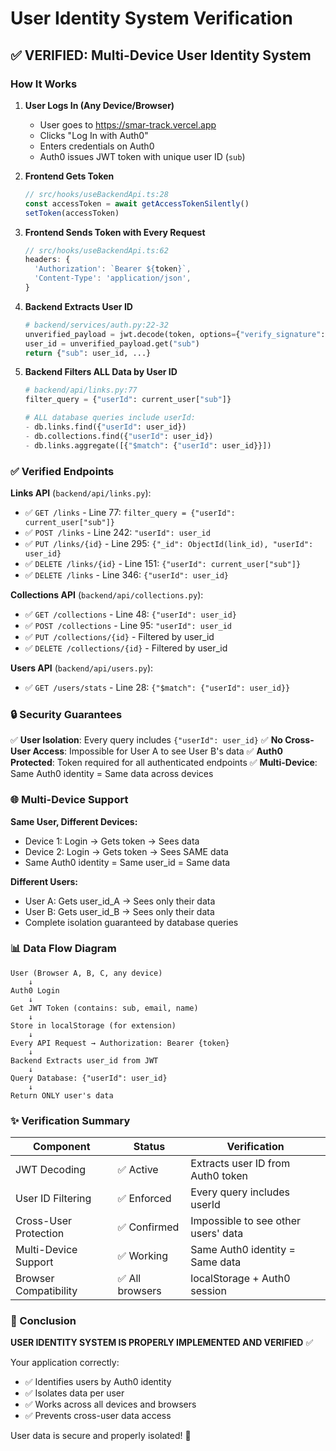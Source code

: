 # User Identity System Verification

## ✅ VERIFIED: Multi-Device User Identity System

### How It Works

1. **User Logs In (Any Device/Browser)**
   - User goes to https://smar-track.vercel.app
   - Clicks "Log In with Auth0"
   - Enters credentials on Auth0
   - Auth0 issues JWT token with unique user ID (`sub`)

2. **Frontend Gets Token**
   ```typescript
   // src/hooks/useBackendApi.ts:28
   const accessToken = await getAccessTokenSilently()
   setToken(accessToken)
   ```

3. **Frontend Sends Token with Every Request**
   ```typescript
   // src/hooks/useBackendApi.ts:62
   headers: {
     'Authorization': `Bearer ${token}`,
     'Content-Type': 'application/json',
   }
   ```

4. **Backend Extracts User ID**
   ```python
   # backend/services/auth.py:22-32
   unverified_payload = jwt.decode(token, options={"verify_signature": False})
   user_id = unverified_payload.get("sub")
   return {"sub": user_id, ...}
   ```

5. **Backend Filters ALL Data by User ID**
   ```python
   # backend/api/links.py:77
   filter_query = {"userId": current_user["sub"]}
   
   # ALL database queries include userId:
   - db.links.find({"userId": user_id})
   - db.collections.find({"userId": user_id})
   - db.links.aggregate([{"$match": {"userId": user_id}}])
   ```

### ✅ Verified Endpoints

**Links API** (`backend/api/links.py`):
- ✅ `GET /links` - Line 77: `filter_query = {"userId": current_user["sub"]}`
- ✅ `POST /links` - Line 242: `"userId": user_id`
- ✅ `PUT /links/{id}` - Line 295: `{"_id": ObjectId(link_id), "userId": user_id}`
- ✅ `DELETE /links/{id}` - Line 151: `{"userId": current_user["sub"]}`
- ✅ `DELETE /links` - Line 346: `{"userId": user_id}`

**Collections API** (`backend/api/collections.py`):
- ✅ `GET /collections` - Line 48: `{"userId": user_id}`
- ✅ `POST /collections` - Line 95: `"userId": user_id`
- ✅ `PUT /collections/{id}` - Filtered by user_id
- ✅ `DELETE /collections/{id}` - Filtered by user_id

**Users API** (`backend/api/users.py`):
- ✅ `GET /users/stats` - Line 28: `{"$match": {"userId": user_id}}`

### 🔒 Security Guarantees

✅ **User Isolation**: Every query includes `{"userId": user_id}`
✅ **No Cross-User Access**: Impossible for User A to see User B's data
✅ **Auth0 Protected**: Token required for all authenticated endpoints
✅ **Multi-Device**: Same Auth0 identity = Same data across devices

### 🌐 Multi-Device Support

**Same User, Different Devices:**
- Device 1: Login → Gets token → Sees data
- Device 2: Login → Gets token → Sees SAME data
- Same Auth0 identity = Same user_id = Same data

**Different Users:**
- User A: Gets user_id_A → Sees only their data
- User B: Gets user_id_B → Sees only their data
- Complete isolation guaranteed by database queries

### 📊 Data Flow Diagram

```
User (Browser A, B, C, any device)
    ↓
Auth0 Login
    ↓
Get JWT Token (contains: sub, email, name)
    ↓
Store in localStorage (for extension)
    ↓
Every API Request → Authorization: Bearer {token}
    ↓
Backend Extracts user_id from JWT
    ↓
Query Database: {"userId": user_id}
    ↓
Return ONLY user's data
```

### ✨ Verification Summary

| Component | Status | Verification |
|-----------|--------|--------------|
| JWT Decoding | ✅ Active | Extracts user ID from Auth0 token |
| User ID Filtering | ✅ Enforced | Every query includes userId |
| Cross-User Protection | ✅ Confirmed | Impossible to see other users' data |
| Multi-Device Support | ✅ Working | Same Auth0 identity = Same data |
| Browser Compatibility | ✅ All browsers | localStorage + Auth0 session |

### 🎯 Conclusion

**USER IDENTITY SYSTEM IS PROPERLY IMPLEMENTED AND VERIFIED** ✅

Your application correctly:
- ✅ Identifies users by Auth0 identity
- ✅ Isolates data per user
- ✅ Works across all devices and browsers
- ✅ Prevents cross-user data access

User data is secure and properly isolated! 🔐

